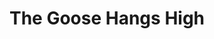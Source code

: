 ---
title: The Goose Hangs High
year: 1927
opening_date: 1927-12-20
closing_date: 
layout: productions
image:
image_caption:
image_credit:
playbill:
category:
Theatre: Theatre Jacksonville
cast:
  Rhoda:
    - Anne Emmeline Overstreet
  Julia Murdock: Elizabeth Palmer Tyler
  Dagmar Carroll: Ella Broward
  Mrs. Bradley: Faith Hendren
  Elliot Kimkerly: Gordon McCauley
  Eunice Ingals: Irene Von Osthoff
  Noel Derky: Joseph Marron
  Ronald Murdock: Lawrence Perkins
  Leo Day: Leo Finney
  Lois Ingals: Mary Lou Sanderson
  Bernard Ingals: Philip Devlin
  Bradley Ingals: Ralph W. Cooper, Jr.
  Hugh Ingals: Thomas K. Shuff, Jr.
crew:
  Director: Paul Stuart Buchanan
  Lighting: Martha Race
  Scenery: Anne C. Lalor
  Props:
    - Anne Emmeline Overstreet
    - Elizabeth Penfield
    - Mrs. O.Z. Tyler
external_links:
---